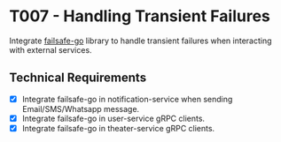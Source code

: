 # T007 - Handling Transient Failures

Integrate [failsafe-go](https://failsafe-go.dev/) library to handle transient failures when interacting with external services.

## Technical Requirements

- [x] Integrate failsafe-go in notification-service when sending Email/SMS/Whatsapp message.
- [x] Integrate failsafe-go in user-service gRPC clients.
- [x] Integrate failsafe-go in theater-service gRPC clients.
